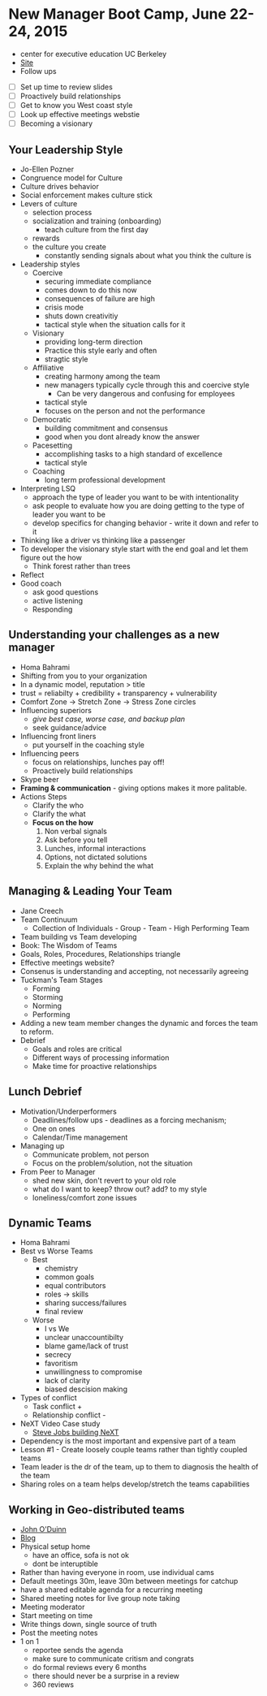 # New Manager Boot Camp, June 22-24, 2015
* center for executive education UC Berkeley
* [Site](http://executive.berkeley.edu)
* Follow ups
* [ ] Set up time to review slides
* [ ] Proactively build relationships
* [ ] Get to know you West coast style
* [ ] Look up effective meetings webstie
* [ ] Becoming a visionary

## Your Leadership Style
* Jo-Ellen Pozner
* Congruence model for Culture
* Culture drives behavior
* Social enforcement makes culture stick
* Levers of culture
  * selection process
  * socialization and training (onboarding)
    * teach culture from the first day
  * rewards
  * the culture you create
    * constantly sending signals about what you think the culture is
* Leadership styles
  * Coercive
    * securing immediate compliance
    * comes down to do this now
    * consequences of failure are high
    * crisis mode
    * shuts down creativitiy
    * tactical style when the situation calls for it
  * Visionary
    * providing long-term direction
    * Practice this style early and often
    * stragtic style
  * Affiliative
    * creating harmony among the team
    * new managers typically cycle through this and coercive style
      * Can be very dangerous and confusing for employees
    * tactical style
    * focuses on the person and not the performance
  * Democratic
    * building commitment and consensus
    * good when you dont already know the answer
  * Pacesetting
    * accomplishing tasks to a high standard of excellence
    * tactical style
  * Coaching
    * long term professional development
* Interpreting LSQ
  * approach the type of leader you want to be with intentionality
  * ask people to evaluate how you are doing getting to the type of leader you want to be
  * develop specifics for changing behavior - write it down and refer to it
* Thinking like a driver vs thinking like a passenger
* To developer the visionary style start with the end goal and let them figure out the how
  * Think forest rather than trees
* Reflect
* Good coach
  * ask good questions
  * active listening
  * Responding

## Understanding your challenges as a new manager
* Homa Bahrami
* Shifting from you to your organization
* In a dynamic model, reputation > title
* trust = reliabilty + credibility + transparency + vulnerability
* Comfort Zone -> Stretch Zone -> Stress Zone circles
* Influencing superiors
  * *give best case, worse case, and backup plan*
  * seek guidance/advice
* Influencing front liners
  * put yourself in the coaching style
* Influencing peers
  * focus on relationships, lunches pay off!
  * Proactively build relationships
* Skype beer
* **Framing & communication** - giving options makes it more palitable.
* Actions Steps
  * Clarify the who
  * Clarify the what
  * **Focus on the how**
    1. Non verbal signals
    1. Ask before you tell
    1. Lunches, informal interactions
    1. Options, not dictated solutions
    1. Explain the why behind the what

## Managing & Leading Your Team
* Jane Creech
* Team Continuum
  * Collection of Individuals - Group - Team - High Performing Team
* Team building vs Team developing
* Book: The Wisdom of Teams
* Goals, Roles, Procedures, Relationships triangle
* Effective meetings website?
* Consenus is understanding and accepting, not necessarily agreeing
* Tuckman's Team Stages
  * Forming
  * Storming
  * Norming
  * Performing
* Adding a new team member changes the dynamic and forces the team to reform.
* Debrief
  * Goals and roles are critical
  * Different ways of processing information
  * Make time for proactive relationships

## Lunch Debrief
* Motivation/Underperformers
  * Deadlines/follow ups - deadlines as a forcing mechanism;
  * One on ones
  * Calendar/Time management
* Managing up
  * Communicate problem, not person
  * Focus on the problem/solution, not the situation
* From Peer to Manager
  * shed new skin, don't revert to your old role
  * what do I want to keep? throw out? add? to my style
  * loneliness/comfort zone issues

## Dynamic Teams
* Homa Bahrami
* Best vs Worse Teams
  * Best
    * chemistry
    * common goals
    * equal contributors
    * roles -> skills
    * sharing success/failures
    * final review
  * Worse
    * I vs We
    * unclear unaccountibilty
    * blame game/lack of trust
    * secrecy
    * favoritism
    * unwillingness to compromise
    * lack of clarity
    * biased descision making
* Types of conflict
  * Task conflict +
  * Relationship conflict -
* NeXT Video Case study
  * [Steve Jobs building NeXT](https://www.youtube.com/watch?v=8R02oN7pT0M)
* Dependency is the most important and expensive part of a team
* Lesson #1 - Create loosely couple teams rather than tightly coupled teams
* Team leader is the dr of the team, up to them to diagnosis the health of the team
* Sharing roles on a team helps develop/stretch the teams capabilities

## Working in Geo-distributed teams
* [John O'Duinn](https://twitter.com/joduinn)
* [Blog](http://oduinn.com)
* Physical setup home
  * have an office, sofa is not ok
  * dont be interuptible
* Rather than having everyone in room, use individual cams
* Default meetings 30m, leave 30m between meetings for catchup
* have a shared editable agenda for a recurring meeting
* Shared meeting notes for live group note taking
* Meeting moderator
* Start meeting on time
* Write things down, single source of truth
* Post the meeting notes
* 1 on 1
  * reportee sends the agenda
  * make sure to communicate critism and congrats
  * do formal reviews every 6 months
  * there should never be a surprise in a review
  * 360 reviews



